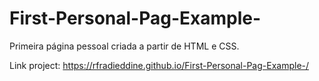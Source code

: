# First-Personal-Pag-Example-
Primeira página pessoal criada a partir de HTML e CSS. 


Link project: https://rfradieddine.github.io/First-Personal-Pag-Example-/
